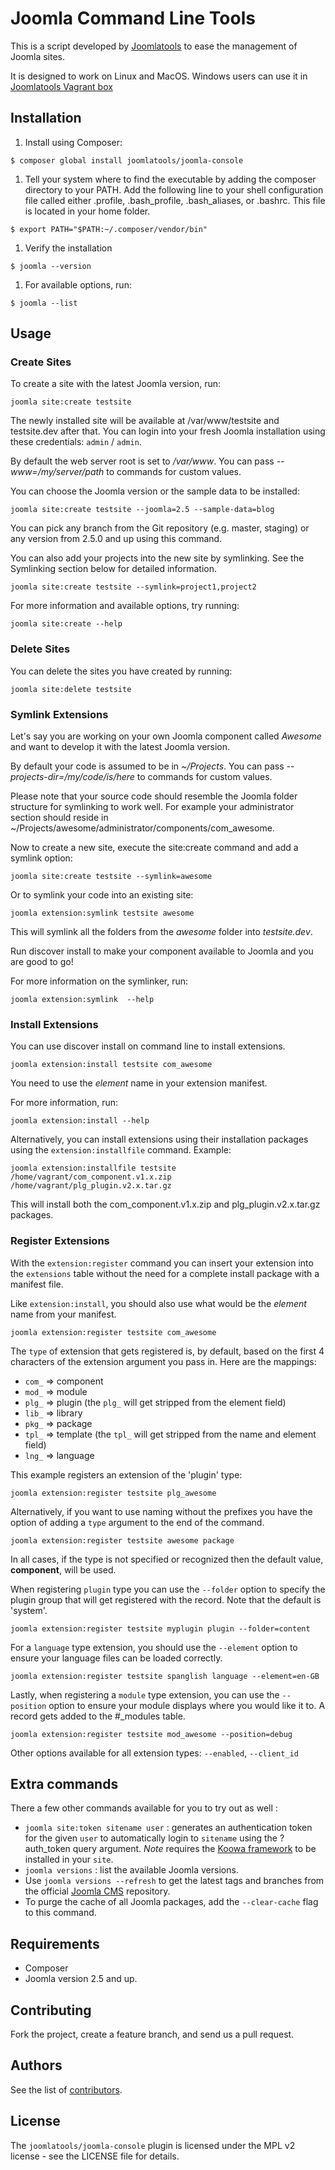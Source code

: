 Joomla Command Line Tools
=========================

This is a script developed by [Joomlatools](http://joomlatools.com) to ease the management of Joomla sites.

It is designed to work on Linux and MacOS. Windows users can use it in [Joomlatools Vagrant box](https://github.com/joomlatools/joomla-vagrant)

Installation
------------

1. Install using Composer:

 `$ composer global install joomlatools/joomla-console`

1. Tell your system where to find the executable by adding the composer directory to your PATH. Add the following line to your shell configuration file called either .profile, .bash_profile, .bash_aliases, or .bashrc. This file is located in your home folder.

 `$ export PATH="$PATH:~/.composer/vendor/bin"`

1. Verify the installation

 `$ joomla --version`

1. For available options, run:

  `$ joomla --list`

Usage
-----

### Create Sites

To create a site with the latest Joomla version, run:

    joomla site:create testsite

The newly installed site will be available at /var/www/testsite and testsite.dev after that. You can login into your fresh Joomla installation using these credentials: `admin` / `admin`.

By default the web server root is set to _/var/www_. You can pass _--www=/my/server/path_ to commands for custom values.

You can choose the Joomla version or the sample data to be installed:

    joomla site:create testsite --joomla=2.5 --sample-data=blog

You can pick any branch from the Git repository (e.g. master, staging) or any version from 2.5.0 and up using this command.

You can also add your projects into the new site by symlinking. See the Symlinking section below for detailed information.

    joomla site:create testsite --symlink=project1,project2

For more information and available options, try running:

    joomla site:create --help

### Delete Sites

You can delete the sites you have created by running:

    joomla site:delete testsite

### Symlink Extensions

Let's say you are working on your own Joomla component called _Awesome_ and want to develop it with the latest Joomla version.

By default your code is assumed to be in _~/Projects_. You can pass _--projects-dir=/my/code/is/here_ to commands for custom values.

Please note that your source code should resemble the Joomla folder structure for symlinking to work well. For example your administrator section should reside in ~/Projects/awesome/administrator/components/com_awesome.

Now to create a new site, execute the site:create command and add a symlink option:

	joomla site:create testsite --symlink=awesome

Or to symlink your code into an existing site:

	joomla extension:symlink testsite awesome

This will symlink all the folders from the _awesome_ folder into _testsite.dev_.

Run discover install to make your component available to Joomla and you are good to go!

For more information on the symlinker, run:

	joomla extension:symlink  --help

### Install Extensions

You can use discover install on command line to install extensions.

	joomla extension:install testsite com_awesome

You need to use the _element_ name in your extension manifest.

For more information, run:

	joomla extension:install --help

Alternatively, you can install extensions using their installation packages using the `extension:installfile` command. Example:

    joomla extension:installfile testsite /home/vagrant/com_component.v1.x.zip /home/vagrant/plg_plugin.v2.x.tar.gz

This will install both the com_component.v1.x.zip and plg_plugin.v2.x.tar.gz packages.

### Register Extensions

With the `extension:register` command you can insert your extension into the `extensions` table without the need for a complete install package with a manifest file.

Like `extension:install`, you should also use what would be the _element_ name from your manifest.

    joomla extension:register testsite com_awesome

The `type` of extension that gets registered is, by default, based on the first 4 characters of the extension argument you pass in. Here are the mappings:

* `com_` => component
* `mod_` => module
* `plg_` => plugin (the `plg_` will get stripped from the element field)
* `lib_` => library
* `pkg_` => package
* `tpl_` => template (the `tpl_` will get stripped from the name and element field)
* `lng_` => language

This example registers an extension of the 'plugin' type:

    joomla extension:register testsite plg_awesome

Alternatively, if you want to use naming without the prefixes you have the option of adding a `type` argument to the end of the command.

    joomla extension:register testsite awesome package

In all cases, if the type is not specified or recognized then the default value, **component**, will be used.

When registering `plugin` type you can use the `--folder` option to specify the plugin group that will get registered with the record. Note that the default is 'system'.

    joomla extension:register testsite myplugin plugin --folder=content

For a `language` type extension, you should use the `--element` option to ensure your language files can be loaded correctly.

	joomla extension:register testsite spanglish language --element=en-GB

Lastly, when registering a `module` type extension, you can use the `--position` option to ensure your module displays where you would like it to. A record gets added to the #_modules table.

	joomla extension:register testsite mod_awesome --position=debug

Other options available for all extension types: `--enabled`, `--client_id`

## Extra commands

There a few other commands available for you to try out as well :

* `joomla site:token sitename user` : generates an authentication token for the given `user` to automatically login to `sitename` using the ?auth_token query argument. *Note* requires the [Koowa framework](https://github.com/joomlatools/koowa) to be installed in your `site`.
* `joomla versions` : list the available Joomla versions.
 * Use `joomla versions --refresh` to get the latest tags and branches from the official [Joomla CMS](https://github.com/joomla/joomla-cms) repository.
 * To purge the cache of all Joomla packages, add the `--clear-cache` flag to this command.

## Requirements

* Composer
* Joomla version 2.5 and up.

## Contributing

Fork the project, create a feature branch, and send us a pull request.

## Authors

See the list of [contributors](https://github.com/joomlatools/joomla-console/contributors).

## License

The `joomlatools/joomla-console` plugin is licensed under the MPL v2 license - see the LICENSE file for details.
